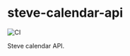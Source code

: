 # steve-calendar-api

![CI](https://github.com/Th3re/steve-calendar-api/workflows/CI/badge.svg)

Steve calendar API.
